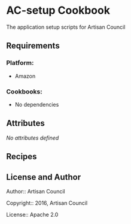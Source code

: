 AC-setup Cookbook
===================

The application setup scripts for Artisan Council

Requirements
------------

### Platform:

* Amazon

### Cookbooks:

* No dependencies

Attributes
----------

*No attributes defined*

Recipes
-------

License and Author
------------------

Author:: Artisan Council

Copyright:: 2016, Artisan Council

License:: Apache 2.0
